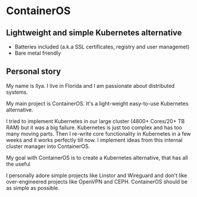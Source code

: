# ContainerOS
## Lightweight and simple Kubernetes alternative
- Batteries included (a.k.a SSL certificates, registry and user managemet)
- Bare metal friendly 

## Personal story
My name is Ilya. I live in Florida and I am passionate about distributed systems. 

My main project is ContainerOS. It's a light-weight easy-to-use Kubernetes alternative.

I tried to implement Kubernetes in our large cluster (4800+ Cores/20+ TB RAM) but it was a big failure. Kubernetes is just too complex and has too many moving parts. Then I re-write core functionality in Kubernetes in a few weeks and it works perfectly till now. I implement ideas from this internal cluster manager into ContainerOS.

My goal with ContainerOS is to create a Kubernetes alternative, that has all the useful 

I personally adore simple projects like Linstor and Wireguard and don't like over-engineered projects like OpenVPN and CEPH. ContainerOS should be as simple as possible. 
